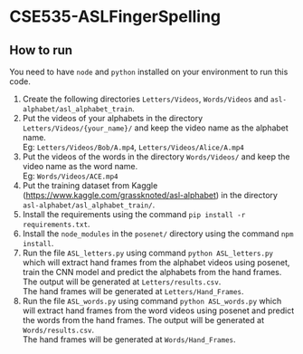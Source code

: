 # CSE535-ASLFingerSpelling

## How to run

You need to have `node` and `python` installed on your environment to run this code.<br>

1. Create the following directories `Letters/Videos`, `Words/Videos` and `asl-alphabet/asl_alphabet_train`.
2. Put the videos of your alphabets in the directory `Letters/Videos/{your_name}/` and keep the video name as the alphabet name.<br>
   Eg: `Letters/Videos/Bob/A.mp4`, `Letters/Videos/Alice/A.mp4`
3. Put the videos of the words in the directory `Words/Videos/` and keep the video name as the word name.<br>
   Eg: `Words/Videos/ACE.mp4`
4. Put the training dataset from Kaggle (https://www.kaggle.com/grassknoted/asl-alphabet) in the directory `asl-alphabet/asl_alphabet_train/`.
5. Install the requirements using the command `pip install -r requirements.txt`.
6. Install the `node_modules` in the `posenet/` directory using the command `npm install`.
7. Run the file `ASL_letters.py` using command `python ASL_letters.py` which will extract hand frames from the alphabet videos using posenet, train the CNN model and predict the alphabets from the hand frames.
   The output will be generated at `Letters/results.csv`. <br>
   The hand frames will be generated at `Letters/Hand_Frames`.
8. Run the file `ASL_words.py` using command `python ASL_words.py` which will extract hand frames from the word videos using posenet and predict the words from the hand frames.
   The output will be generated at `Words/results.csv`.<br>
   The hand frames will be generated at `Words/Hand_Frames`.